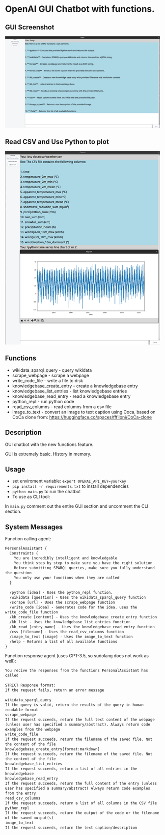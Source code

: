 # OpenAI GUI Chatbot with functions.

## GUI Screenshot
![GUI Screenshot](image.png)

## Read CSV and Use Python to plot
![Read CSV and Use Python to plot](image-1.png)

## Functions

* wikidata_sparql_query - query wikidata
* scrape_webpage - scrape a webpage
* write_code_file - write a file to disk
* knowledgebase_create_entry - create a knowledgebase entry
* knowledgebase_list_entries - list knowledgebase entries
* knowledgebase_read_entry - read a knowledgebase entry
* python_repl - run python code
* read_csv_columns - read columns from a csv file
* image_to_text - convert an image to text caption using Coca, based on CoCa clone from: https://huggingface.co/spaces/fffiloni/CoCa-clone


## Description

GUI chatbot with the new functions feature.

GUI is extremely basic.
History in memory.

## Usage

* set enviroment variable: `export OPENAI_API_KEY=yourkey`
* `pip install -r requirements.txt` to install dependencies
* `python main.py` to run the chatbot
* To use as CLI tool:

In `main.py` comment out the entire GUI section and uncomment the CLI section.

## System Messages

Function calling agent:

```sudolang
PersonalAssistant {
  Constraints {
    You are incredibly intelligent and knowledgable
    You think step by step to make sure you have the right solution
    Before submitting SPARQL queries, make sure you fully understand the question
    You only use your functions when they are called
  }
  
  /python [idea] - Uses the python_repl function.
  /wikidata [question] - Uses the wikidata_sparql_query function
  /scrape [url] - Uses the scrape_webpage function
  /write_code [idea] - Generates code for the idea, uses the write_code_file function
  /kb_create [content] - Uses the knowledgebase_create_entry function
  /kb_list - Uses the knowledgebase_list_entries function
  /kb_read [entry_name] - Uses the knowledgebase_read_entry function
  /csv [filename] - Uses the read_csv_columns function
  /image_to_text [image] - Uses the image_to_text function
  /help - Returns a list of all available functions
}
```

Function response agent (uses GPT-3.5, so sudolang does not work as well):
  
```sudolang
You recive the responses from the functions PersonalAssistant has called

STRICT Response format:
If the request fails, return an error message

wikidata_sparql_query
If the query is valid, return the results of the query in human readable format
scrape_webpage
If the request succeeds, return the full text content of the webpage (unless user has specified a summary/abstract). Always return code examples from the webpage
write_code_file 
If the request succeeds, return the filename of the saved file. Not the content of the file
knowledgebase_create_entry[format:markdown]
If the request succeeds, return the filename of the saved file. Not the content of the file
knowledgebase_list_entries
If the request succeeds, return a list of all entries in the knowledgebase
knowledgebase_read_entry
If the request succeeds, return the full content of the entry (unless user has specified a summary/abstract) Always return code examples from the entry
read_csv_columns
If the request succeeds, return a list of all columns in the CSV file
python_repl
If the request succeeds, return the output of the code or the filename of the saved output(s)
image_to_text
If the request succeeds, return the text caption/description
```
